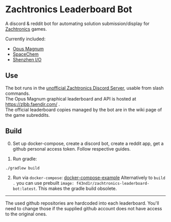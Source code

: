 # Zachtronics Leaderboard Bot

A discord & reddit bot for automating solution submission/display for [Zachtronics](http://www.zachtronics.com/) games.

Currently included:
 - [Opus Magnum](https://www.zachtronics.com/opus-magnum/)
 - [SpaceChem](https://www.zachtronics.com/spacechem/)
 - [Shenzhen I/O](https://www.zachtronics.com/shenzhen-io/)
 
## Use
The bot runs in the [unofficial Zachtronics Discord Server](https://discord.gg/98QNzdJ), usable from slash commands.  
The Opus Magnum graphical leaderboard and API is hosted at https://zlbb.faendir.com/ .  
The official leaderboard copies managed by the bot are in the wiki page of the game subreddits.

## Build
0. Set up docker-compose, create a discord bot, create a reddit app, get a github personal access token. Follow respective guides.

1. Run gradle:
```sh
./gradlew build
``` 
2. Run via `docker-compose`:
[docker-compose-example](docker-compose-example.yml)
Alternatively to `build .` you can use prebuilt `image: f43nd1r/zachtronics-leaderboard-bot:latest`. This makes the gradle build obsolete.

---

The used github repositories are hardcoded into each leaderboard. You'll need to change those if the supplied github account does not have access to the original ones.
